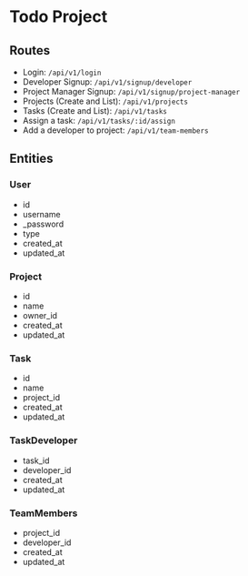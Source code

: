 # Todo Project

## Routes

- Login: `/api/v1/login`
- Developer Signup: `/api/v1/signup/developer`
- Project Manager Signup: `/api/v1/signup/project-manager`
- Projects (Create and List): `/api/v1/projects`
- Tasks (Create and List): `/api/v1/tasks`
- Assign a task: `/api/v1/tasks/:id/assign`
- Add a developer to project: `/api/v1/team-members`

## Entities

### User

- id
- username
- \_password
- type
- created_at
- updated_at

### Project

- id
- name
- owner_id
- created_at
- updated_at

### Task

- id
- name
- project_id
- created_at
- updated_at

### TaskDeveloper

- task_id
- developer_id
- created_at
- updated_at

### TeamMembers

- project_id
- developer_id
- created_at
- updated_at
